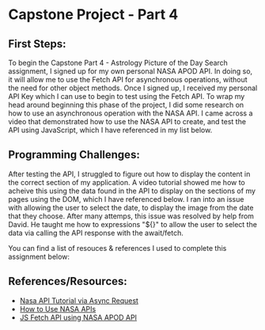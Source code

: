 # Capstone Project - Part 4
## First Steps:
To begin the Capstone Part 4 - Astrology Picture of the Day Search assignment, I signed up for my own personal NASA APOD API. In doing so, it will allow me to use the Fetch API for asynchronous operations, without the need for other object methods. Once I signed up, I received my personal API Key which I can use to begin to test using the Fetch API. To wrap my head around beginning this phase of the project, I did some research on how to use an asynchronous operation with the NASA API. I came across a video that demonstrated how to use the NASA API to create, and test the API using JavaScript, which I have referenced in my list below.
## Programming Challenges:
After testing the API, I struggled to figure out how to display the content in the correct section of my application. A video tutorial showed me how to acheive this using the data found in the API to display on the sections of my pages using the DOM, which I have referenced below. I ran into an issue with allowing the user to select the date, to display the image from the date that they choose. After many attemps, this issue was resolved by help from David. He taught me how to expressions "${}" to allow the user to select the data via calling the API response with the await/fetch.

You can find a list of resouces & references I used to complete this assignment below:

## References/Resources:
* [Nasa API Tutorial via Async Request](https://youtu.be/hk1ohonv4mk)
* [How to Use NASA APIs](https://wilsjame.github.io/how-to-nasa/)
* [JS Fetch API using NASA APOD API](https://sophiali.dev/javascript-fetch-api-with-nasa-api)
